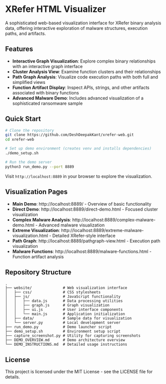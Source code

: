 # XRefer HTML Visualizer

A sophisticated web-based visualization interface for XRefer binary analysis data, offering interactive exploration of malware structures, execution paths, and artifacts.

## Features

- **Interactive Graph Visualization**: Explore complex binary relationships with an interactive graph interface
- **Cluster Analysis View**: Examine function clusters and their relationships
- **Path Graph Analysis**: Visualize code execution paths with both full and simplified views
- **Function Artifact Display**: Inspect APIs, strings, and other artifacts associated with binary functions
- **Advanced Malware Demo**: Includes advanced visualization of a sophisticated ransomware sample

## Quick Start

```bash
# Clone the repository
git clone https://github.com/DeshDeepakKant/xrefer-web.git
cd xrefer-web

# Set up demo environment (creates venv and installs dependencies)
./demo_setup.sh

# Run the demo server
python3 run_demo.py --port 8889
```

Visit `http://localhost:8889` in your browser to explore the visualization.

## Visualization Pages

- **Main Demo**: http://localhost:8889/ - Overview of basic functionality
- **Direct Demo**: http://localhost:8889/direct-demo.html - Focused cluster visualization
- **Complex Malware Analysis**: http://localhost:8889/complex-malware-demo.html - Advanced malware visualization
- **Extreme Visualization**: http://localhost:8889/extreme-malware-visualization.html - Detailed XRefer-style interface
- **Path Graph**: http://localhost:8889/pathgraph-view.html - Execution path visualization
- **Malware Functions**: http://localhost:8889/malware-functions.html - Function artifact analysis

## Repository Structure

```
.
├── website/              # Web visualization interface
│   ├── css/              # CSS stylesheets
│   ├── js/               # JavaScript functionality
│   │   ├── data.js       # Data processing utilities
│   │   ├── graph.js      # Graph visualization
│   │   ├── ui.js         # User interface components
│   │   └── main.js       # Application initialization
│   ├── data/             # Sample data for visualization
│   └── server.py         # Local development server
├── run_demo.py           # Demo launcher script
├── demo_setup.sh         # Environment setup script
├── capture_screenshot.py # Utility for capturing screenshots
├── DEMO_OVERVIEW.md      # Demo architecture overview
└── DEMO_INSTRUCTIONS.md  # Detailed usage instructions
```

## License

This project is licensed under the MIT License - see the LICENSE file for details.
